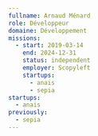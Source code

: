 ```yaml
---
fullname: Arnaud Ménard
role: Développeur
domaine: Développement
missions:
  - start: 2019-03-14
    end: 2024-12-31
    status: independent
    employer: Scopyleft
    startups:
      - anais
      - sepia
startups:
  - anais
previously:
  - sepia
---
```

